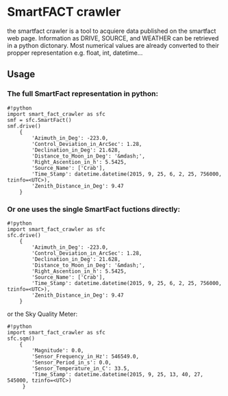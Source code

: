 # SmartFACT crawler

the smartfact crawler is a tool to acquiere data published on the smartfact web page. Information as DRIVE, SOURCE, and WEATHER can be retrieved in a python dictonary. Most numerical values are already converted to their propper representation  e.g. float, int, datetime...

## Usage
### The full SmartFact representation in python:

```
#!python
import smart_fact_crawler as sfc
smf = sfc.SmartFact()
smf.drive()
	{
		'Azimuth_in_Deg': -223.0,
		'Control_Deviation_in_ArcSec': 1.28,
 		'Declination_in_Deg': 21.628,
 		'Distance_to_Moon_in_Deg': '&mdash;',
 		'Right_Ascention_in_h': 5.5425,
 		'Source_Name': ['Crab'],
 		'Time_Stamp': datetime.datetime(2015, 9, 25, 6, 2, 25, 756000, tzinfo=<UTC>),
 		'Zenith_Distance_in_Deg': 9.47
 	}
```

### Or one uses the single SmartFact fuctions directly: 
```
#!python
import smart_fact_crawler as sfc
sfc.drive()
	{
		'Azimuth_in_Deg': -223.0,
		'Control_Deviation_in_ArcSec': 1.28,
 		'Declination_in_Deg': 21.628,
 		'Distance_to_Moon_in_Deg': '&mdash;',
 		'Right_Ascention_in_h': 5.5425,
 		'Source_Name': ['Crab'],
 		'Time_Stamp': datetime.datetime(2015, 9, 25, 6, 2, 25, 756000, tzinfo=<UTC>),
 		'Zenith_Distance_in_Deg': 9.47
 	}
```

or the Sky Quality Meter:
```
#!python
import smart_fact_crawler as sfc
sfc.sqm()
	{
		'Magnitude': 0.0,
	 	'Sensor_Frequency_in_Hz': 546549.0,
	 	'Sensor_Period_in_s': 0.0,
	 	'Sensor_Temperature_in_C': 33.5,
	 	'Time_Stamp': datetime.datetime(2015, 9, 25, 13, 40, 27, 545000, tzinfo=<UTC>)
	 }
```